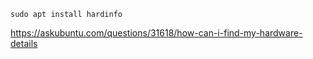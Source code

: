 `sudo apt install hardinfo`

https://askubuntu.com/questions/31618/how-can-i-find-my-hardware-details
